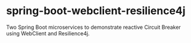 # spring-boot-webclient-resilience4j
Two Spring Boot microservices to demonstrate reactive Circuit Breaker using WebClient and Resilience4j. 
